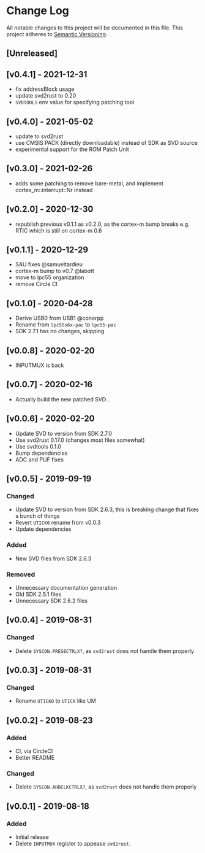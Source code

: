# Change Log

All notable changes to this project will be documented in this file.
This project adheres to [Semantic Versioning](http://semver.org/).

## [Unreleased]

## [v0.4.1] - 2021-12-31

- fix addressBlock usage
- update svd2rust to 0.20
- `SVDTOOLS` env value for specifying patching tool

## [v0.4.0] - 2021-05-02

- update to svd2rust
- use CMSIS PACK (directly downloadable) instead of SDK as SVD source
- experimental support for the ROM Patch Unit

## [v0.3.0] - 2021-02-26

- adds some patching to remove bare-metal, and implement
  cortex_m::interrupt::Nr instead

## [v0.2.0] - 2020-12-30

- republish previous v0.1.1 as v0.2.0, as the cortex-m bump
  breaks e.g. RTIC which is still on cortex-m 0.6

## [v0.1.1] - 2020-12-29

- SAU fixes @samueltardieu
- cortex-m bump to v0.7 @labott
- move to lpc55 organization
- remove Circle CI

## [v0.1.0] - 2020-04-28

- Derive USB0 from USB1 @conorpp
- Rename from `lpc55s6x-pac` to `lpc55-pac`
- SDK 2.7.1 has no changes, skipping

## [v0.0.8] - 2020-02-20

- INPUTMUX is back

## [v0.0.7] - 2020-02-16

- Actually build the new patched SVD...

## [v0.0.6] - 2020-02-20

- Update SVD to version from SDK 2.7.0
- Use svd2rust 0.17.0 (changes most files somewhat)
- Use svdtools 0.1.0
- Bump dependencies
- ADC and PUF fixes

## [v0.0.5] - 2019-09-19

### Changed

- Update SVD to version from SDK 2.6.3, this is breaking
  change that fixes a bunch of things
- Revert `UTICK0` rename from v0.0.3
- Update dependencies

### Added
- New SVD files from SDK 2.6.3

### Removed
- Unnecessary documentation generation
- Old SDK 2.5.1 files
- Unnecessary SDK 2.6.2 files

## [v0.0.4] - 2019-08-31

### Changed

- Delete `SYSCON.PRESECTRLX?`, as `svd2rust` does not
  handle them properly

## [v0.0.3] - 2019-08-31

### Changed

- Rename `UTICK0` to `UTICK` like UM

## [v0.0.2] - 2019-08-23

### Added

- CI, via CircleCI
- Better README

### Changed

- Delete `SYSCON.AHBCLKCTRLX?`, as `svd2rust` does not
  handle them properly

## [v0.0.1] - 2019-08-18

### Added

- Initial release
- Delete `INPUTMUX` register to appease `svd2rust`.

